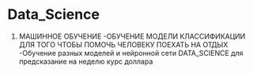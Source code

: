 # Data_Science
1) МАШИННОЕ ОБУЧЕНИЕ 
  -ОБУЧЕНИЕ МОДЕЛИ КЛАССИФИКАЦИИ ДЛЯ ТОГО ЧТОБЫ ПОМОЧЬ ЧЕЛОВЕКУ ПОЕХАТЬ НА ОТДЫХ
  -Обучение разных моделей и нейронной сети DATA_SCIENCE для предсказание на неделю курс доллара
  
